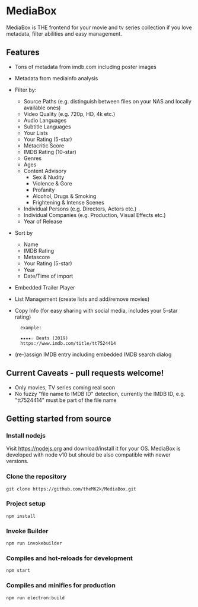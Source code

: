 # MediaBox
MediaBox is THE frontend for your movie and tv series collection if you love metadata, filter abilities and easy management.

## Features
- Tons of metadata from imdb.com including poster images
- Metadata from mediainfo analysis
- Filter by:
	- Source Paths (e.g. distinguish between files on your NAS and locally available ones)
	- Video Quality (e.g. 720p, HD, 4k etc.)
	- Audio Languages
	- Subtitle Languages
	- Your Lists
	- Your Rating (5-star)
	- Metacritic Score
	- IMDB Rating (10-star)
	- Genres
	- Ages
	- Content Advisory
		- Sex & Nudity
		- Violence & Gore
		- Profanity
		- Alcohol, Drugs & Smoking
		- Frightening & Intense Scenes
	- Individual Persons (e.g. Directors, Actors etc.)
	- Individual Companies (e.g. Production, Visual Effects etc.)
	- Year of Release
- Sort by
	- Name
	- IMDB Rating
	- Metascore
	- Your Rating (5-star)
	- Year
	- Date/Time of import
- Embedded Trailer Player
- List Management (create lists and add/remove movies)
- Copy Info (for easy sharing with social media, includes your 5-star rating)

		example:

		★★★★☆ Beats (2019)
		https://www.imdb.com/title/tt7524414
- (re-)assign IMDB entry including embedded IMDB search dialog

## Current Caveats - pull requests welcome!
- Only movies, TV series coming real soon
- No fuzzy "file name to IMDB ID" detection, currently the IMDB ID, e.g. "tt7524414" must be part of the file name

## Getting started from source

### Install nodejs
Visit https://nodejs.org and download/install it for your OS. MediaBox is developed with node v10 but should be also compatible with newer versions.

### Clone the repository
```
git clone https://github.com/theMK2k/MediaBox.git
```

### Project setup
```
npm install
```

### Invoke Builder
```
npm run invokebuilder
```

### Compiles and hot-reloads for development
```
npm start
```

### Compiles and minifies for production
```
npm run electron:build
```
